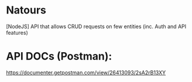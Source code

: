 # Natours
[NodeJS] API that allows CRUD requests on few entities (inc. Auth and API features)

# API DOCs (Postman):

https://documenter.getpostman.com/view/26413093/2sA2rB13XY

